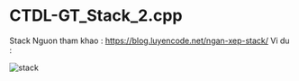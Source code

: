 # CTDL-GT_Stack_2.cpp
Stack
Nguon tham khao : https://blog.luyencode.net/ngan-xep-stack/
Vi du : 


![stack](https://user-images.githubusercontent.com/129465517/230524684-50b1edfe-0548-4444-8444-126b199367dd.png)
